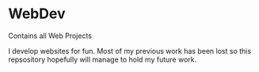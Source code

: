 # WebDev
Contains all Web Projects

I develop websites for fun. 
Most of my previous work has been lost so this repsository hopefully will manage to hold my future work.
